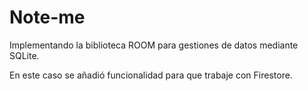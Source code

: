 # Note-me
Implementando la biblioteca ROOM para gestiones de datos mediante SQLite.

En este caso se añadió funcionalidad para que trabaje con Firestore.
